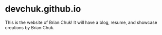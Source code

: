 devchuk.github.io
=================

This is the website of Brian Chuk! It will have a blog, resume, and showcase creations by Brian Chuk.
